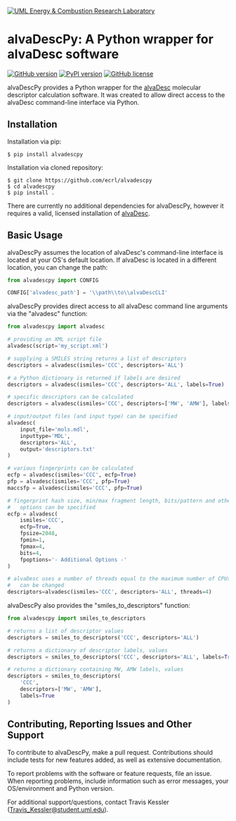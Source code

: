 [![UML Energy & Combustion Research Laboratory](https://sites.uml.edu/hunter-mack/files/2021/11/ECRL_final.png)](http://faculty.uml.edu/Hunter_Mack/)

# alvaDescPy: A Python wrapper for alvaDesc software

[![GitHub version](https://badge.fury.io/gh/ecrl%2Falvadescpy.svg)](https://badge.fury.io/gh/ecrl%2Falvadescpy)
[![PyPI version](https://badge.fury.io/py/alvadescpy.svg)](https://badge.fury.io/py/alvadescpy)
[![GitHub license](https://img.shields.io/badge/license-MIT-blue.svg)](https://raw.githubusercontent.com/ecrl/alvadescpy/master/LICENSE.txt)

alvaDescPy provides a Python wrapper for the [alvaDesc](https://www.alvascience.com/alvadesc/) molecular descriptor calculation software. It was created to allow direct access to the alvaDesc command-line interface via Python.

## Installation

Installation via pip:

```
$ pip install alvadescpy
```

Installation via cloned repository:

```
$ git clone https://github.com/ecrl/alvadescpy
$ cd alvadescpy
$ pip install .
```

There are currently no additional dependencies for alvaDescPy, however it requires a valid, licensed installation of [alvaDesc](https://www.alvascience.com/alvadesc/).

## Basic Usage

alvaDescPy assumes the location of alvaDesc's command-line interface is located at your OS's default location. If alvaDesc is located in a different location, you can change the path:

```python
from alvadescpy import CONFIG

CONFIG['alvadesc_path'] = '\\path\\to\\alvaDescCLI'
```

alvaDescPy provides direct access to all alvaDesc command line arguments via the "alvadesc" function:

```python
from alvadescpy import alvadesc

# providing an XML script file
alvadesc(script='my_script.xml')

# supplying a SMILES string returns a list of descriptors
descriptors = alvadesc(ismiles='CCC', descriptors='ALL')

# a Python dictionary is returned if labels are desired
descriptors = alvadesc(ismiles='CCC', descriptors='ALL', labels=True)

# specific descriptors can be calculated
descriptors = alvadesc(ismiles='CCC', descriptors=['MW', 'AMW'], labels=True)

# input/output files (and input type) can be specified
alvadesc(
    input_file='mols.mdl',
    inputtype='MDL',
    descriptors='ALL',
    output='descriptors.txt'
)

# various fingerprints can be calculated
ecfp = alvadesc(ismiles='CCC', ecfp=True)
pfp = alvadesc(ismiles='CCC', pfp=True)
maccsfp = alvadesc(ismiles='CCC', pfp=True)

# fingerprint hash size, min/max fragment length, bits/pattern and other
#   options can be specified
ecfp = alvadesc(
    ismiles='CCC',
    ecfp=True,
    fpsize=2048,
    fpmin=1,
    fpmax=4,
    bits=4,
    fpoptions='- Additional Options -'
)

# alvaDesc uses a number of threads equal to the maximum number of CPUs, but
#   can be changed
descriptors=alvadesc(ismiles='CCC', descriptors='ALL', threads=4)
```

alvaDescPy also provides the "smiles_to_descriptors" function:

```python
from alvadescpy import smiles_to_descriptors

# returns a list of descriptor values
descriptors = smiles_to_descriptors('CCC', descriptors='ALL')

# returns a dictionary of descriptor labels, values
descriptors = smiles_to_descriptors('CCC', descriptors='ALL', labels=True)

# returns a dictionary containing MW, AMW labels, values
descriptors = smiles_to_descriptors(
    'CCC',
    descriptors=['MW', 'AMW'],
    labels=True
)
```

## Contributing, Reporting Issues and Other Support

To contribute to alvaDescPy, make a pull request. Contributions should include tests for new features added, as well as extensive documentation.

To report problems with the software or feature requests, file an issue. When reporting problems, include information such as error messages, your OS/environment and Python version.

For additional support/questions, contact Travis Kessler (Travis_Kessler@student.uml.edu).
